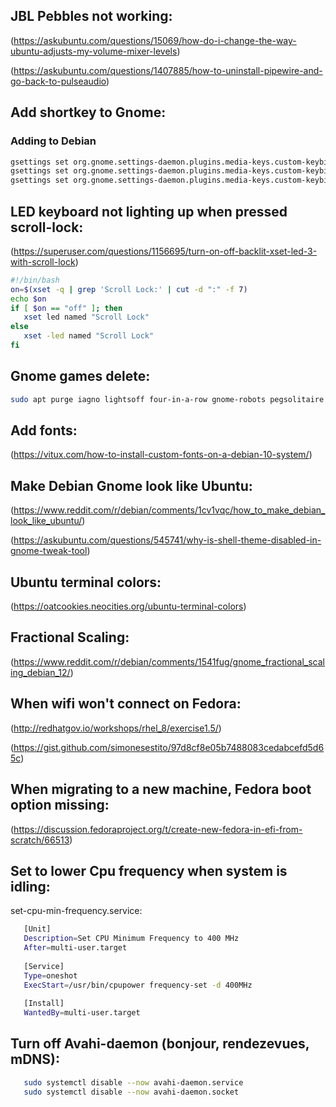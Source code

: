 ## JBL Pebbles not working:
(https://askubuntu.com/questions/15069/how-do-i-change-the-way-ubuntu-adjusts-my-volume-mixer-levels)

(https://askubuntu.com/questions/1407885/how-to-uninstall-pipewire-and-go-back-to-pulseaudio)

## Add shortkey to Gnome:

### Adding to Debian
```bash
gsettings set org.gnome.settings-daemon.plugins.media-keys.custom-keybinding:/org/gnome/settings-daemon/plugins/media-keys/custom-keybindings/custom0/ name "'gedit_launch'"
gsettings set org.gnome.settings-daemon.plugins.media-keys.custom-keybinding:/org/gnome/settings-daemon/plugins/media-keys/custom-keybindings/custom0/ binding "'<Alt><Ctrl>Page_Down'"
gsettings set org.gnome.settings-daemon.plugins.media-keys.custom-keybinding:/org/gnome/settings-daemon/plugins/media-keys/custom-keybindings/custom0/ command "'/usr/bin/gedit'"
```

## LED keyboard not lighting up when pressed scroll-lock:
(https://superuser.com/questions/1156695/turn-on-off-backlit-xset-led-3-with-scroll-lock)
```bash
#!/bin/bash
on=$(xset -q | grep 'Scroll Lock:' | cut -d ":" -f 7)
echo $on
if [ $on == "off" ]; then
   xset led named "Scroll Lock"
else
   xset -led named "Scroll Lock"
fi 
```

## Gnome games delete:
```bash
sudo apt purge iagno lightsoff four-in-a-row gnome-robots pegsolitaire gnome-2048 hitori gnome-klotski gnome-mines gnome-mahjongg gnome-sudoku quadrapassel swell-foop gnome-tetravex gnome-taquin aisleriot gnome-chess five-or-more gnome-nibbles tali ; sudo apt autoremove
```

## Add fonts:
(https://vitux.com/how-to-install-custom-fonts-on-a-debian-10-system/)

## Make Debian Gnome look like Ubuntu:
(https://www.reddit.com/r/debian/comments/1cv1vqc/how_to_make_debian_look_like_ubuntu/)

(https://askubuntu.com/questions/545741/why-is-shell-theme-disabled-in-gnome-tweak-tool)

## Ubuntu terminal colors:
(https://oatcookies.neocities.org/ubuntu-terminal-colors)

## Fractional Scaling:
(https://www.reddit.com/r/debian/comments/1541fug/gnome_fractional_scaling_debian_12/)

## When wifi won't connect on Fedora:
(http://redhatgov.io/workshops/rhel_8/exercise1.5/)

(https://gist.github.com/simonesestito/97d8cf8e05b7488083cedabcefd5d65c)

## When migrating to a new machine, Fedora boot option missing:
(https://discussion.fedoraproject.org/t/create-new-fedora-in-efi-from-scratch/66513)

## Set to lower Cpu frequency when system is idling:
set-cpu-min-frequency.service:
```bash
   [Unit]
   Description=Set CPU Minimum Frequency to 400 MHz
   After=multi-user.target
   
   [Service]
   Type=oneshot
   ExecStart=/usr/bin/cpupower frequency-set -d 400MHz
   
   [Install]
   WantedBy=multi-user.target
```


## Turn off Avahi-daemon (bonjour, rendezevues, mDNS):
```bash
   sudo systemctl disable --now avahi-daemon.service
   sudo systemctl disable --now avahi-daemon.socket
```

